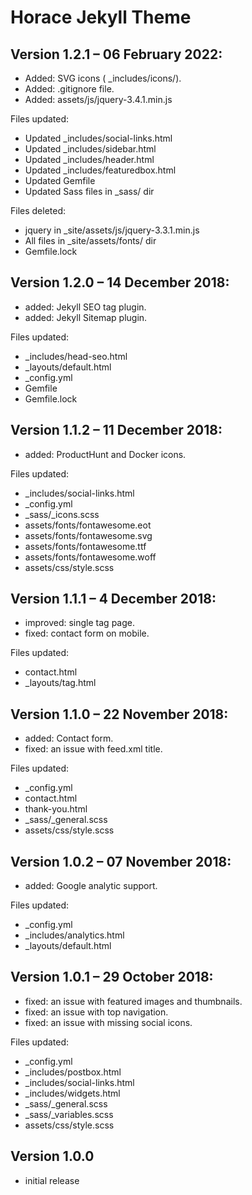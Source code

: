 # Horace Jekyll Theme

## Version 1.2.1 – 06 February 2022:

- Added: SVG icons ( _includes/icons/).
- Added: .gitignore file.
- Added: assets/js/jquery-3.4.1.min.js

Files updated:

- Updated _includes/social-links.html
- Updated _includes/sidebar.html
- Updated _includes/header.html
- Updated _includes/featuredbox.html
- Updated Gemfile
- Updated Sass files in _sass/ dir

Files deleted:

- jquery in _site/assets/js/jquery-3.3.1.min.js
- All files in _site/assets/fonts/ dir
- Gemfile.lock


## Version 1.2.0 – 14 December 2018:

- added: Jekyll SEO tag plugin.
- added: Jekyll Sitemap plugin.

Files updated:

- _includes/head-seo.html
- _layouts/default.html
- _config.yml
- Gemfile
- Gemfile.lock

## Version 1.1.2 – 11 December 2018:

- added: ProductHunt and Docker icons.

Files updated:

- _includes/social-links.html
- _config.yml
- _sass/_icons.scss
- assets/fonts/fontawesome.eot
- assets/fonts/fontawesome.svg
- assets/fonts/fontawesome.ttf
- assets/fonts/fontawesome.woff
- assets/css/style.scss

## Version 1.1.1 – 4 December 2018:

- improved: single tag page.
- fixed: contact form on mobile.

Files updated:

- contact.html
- _layouts/tag.html

## Version 1.1.0 – 22 November 2018:

- added: Contact form.
- fixed: an issue with feed.xml title.

Files updated:

- _config.yml
- contact.html
- thank-you.html
- _sass/_general.scss
- assets/css/style.scss

## Version 1.0.2 – 07 November 2018:

- added: Google analytic support.

Files updated:

- _config.yml
- _includes/analytics.html
- _layouts/default.html

## Version 1.0.1 – 29 October 2018:

- fixed: an issue with featured images and thumbnails.
- fixed: an issue with top navigation.
- fixed: an issue with missing social icons.

Files updated:

- _config.yml
- _includes/postbox.html
- _includes/social-links.html
- _includes/widgets.html
- _sass/_general.scss
- _sass/_variables.scss
- assets/css/style.scss

## Version 1.0.0

- initial release
